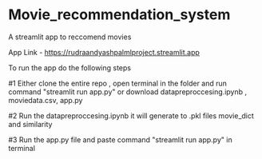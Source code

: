 # Movie_recommendation_system
A streamlit app to reccomend movies


App Link -  https://rudraandyashpalmlproject.streamlit.app


To run the app do the following steps


#1  Either clone the entire repo , open terminal in the folder and run command "streamlit run app.py" or download datapreproccesing.ipynb , moviedata.csv, app.py


#2 Run the datapreproccesing.ipynb it will generate to .pkl files movie_dict and similarity 


#3 Run the app.py file and paste command "streamlit run app.py" in terminal
